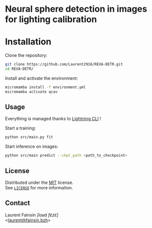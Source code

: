 # Neural sphere detection in images for lighting calibration

# Installation

Clone the repository:
```bash
git clone https://github.com/Laurent2916/REVA-DETR.git
cd REVA-DETR/
```

Install and activate the environment:
```bash
micromamba install -f environment.yml
micromamba activate qcav
```

## Usage

Everything is managed thanks to [Lightning CLI](https://lightning.ai/docs/pytorch/latest/api/lightning.pytorch.cli.LightningCLI.html#lightning.pytorch.cli.LightningCLI) !

Start a training:
```bash
python src/main.py fit
```

Start inference on images:
```bash
python src/main predict --ckpt_path <path_to_checkpoint>
```

## License

Distributed under the [MIT](https://choosealicense.com/licenses/mit/) license. \
See [`LICENSE`](https://github.com/Laurent2916/REVA-DETR/blob/master/LICENSE) for more information.

## Contact

Laurent Fainsin _[loʁɑ̃ fɛ̃zɛ̃]_ \
\<[laurent@fainsin.bzh](mailto:laurent@fainsin.bzh)\>

